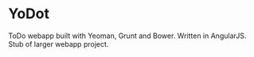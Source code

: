 # YoDot
ToDo webapp built with Yeoman, Grunt and Bower. Written in AngularJS. Stub of larger webapp project.
